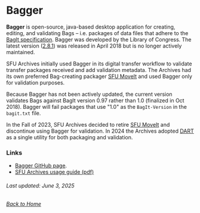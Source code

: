 # Bagger

**Bagger** is open-source, java-based desktop application for creating, editing, and validating Bags – i.e. packages of data files that adhere to the [BagIt specification](https://tools.ietf.org/html/rfc8493). Bagger was developed by the Library of Congress. The latest version ([2.8.1](https://github.com/LibraryOfCongress/bagger/releases/tag/v2.8.1)) was released in April 2018 but is no longer actively maintained.

SFU Archives initially used Bagger in its digital transfer workflow to validate transfer packages received and add validation metadata. The Archives had its own preferred Bag-creating packager [SFU MoveIt](sfu-moveit.md) and used Bagger only for validation purposes.

Because Bagger has not been actively updated, the current version validates Bags against BagIt version 0.97 rather than 1.0 (finalized in Oct 2018). Bagger will fail packages that use "1.0" as the `BagIt-Version` in the `bagit.txt` file.

In the Fall of 2023, SFU Archives decided to retire [SFU MoveIt](sfu-moveit.md) and discontinue using Bagger for validation. In 2024 the Archives adopted [DART](dart.md) as a single utility for both packaging and validation.

### Links
- [Bagger GitHub page](https://github.com/LibraryOfCongress/bagger).
- [SFU Archives usage guide (pdf)](../sfua-usage-guides/bagger-sfua.pdf)


###### Last updated: June 3, 2025
###### [Back to Home](../README.md)
